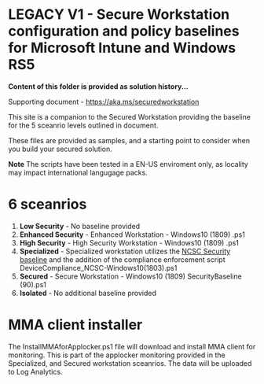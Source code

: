 
# LEGACY V1 - Secure Workstation configuration and policy baselines for Microsoft Intune and Windows RS5 

**Content of this folder is provided as solution history...**

Supporting document - https://aka.ms/securedworkstation


This site is a companion to the Secured Workstation providing the baseline for the 5 sceanrio levels outlined in document.

These files are provided as samples, and a starting point to consider when you build your secured solution. 

**Note** The scripts have been tested in a EN-US enviroment only, as locality may impact international langugage packs.

# 6 sceanrios

1. **Low Security** - No baseline provided
2. **Enhanced Security** - Enhanced Workstation - Windows10 (1809) .ps1
3. **High Security** - High Security Workstation - Windows10 (1809) .ps1 
4. **Specialized** - Specialized workstation utilizes the [NCSC Security baseline](https://github.com/pelarsen/IntunePowerShellAutomation/blob/master/DeviceConfiguration_NCSC%20-%20Windows10%20(1803)%20SecurityBaseline.ps1) and the addition of the compliance enforcement script DeviceCompliance_NCSC-Windows10(1803).ps1
5. **Secured** - Secure Workstation - Windows10 (1809) SecurityBaseline (90).ps1
6. **Isolated** - No additional baseline provided


# MMA client installer 

The InstallMMAforApplocker.ps1 file will download and install MMA client for monitoring. This is part of the applocker monitoring provided in the Specialized, and Secured workstation sceanrios. The data will be uploaded to Log Analytics.
